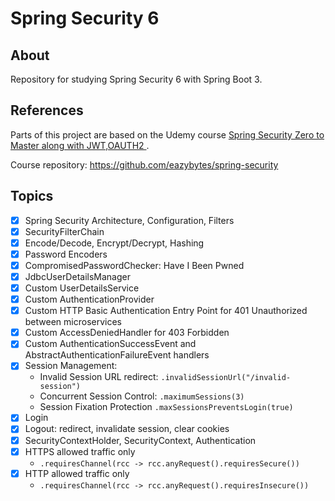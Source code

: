 # Spring Security 6

## About

Repository for studying Spring Security 6 with Spring Boot 3.

## References

Parts of this project are based on the Udemy course [Spring Security Zero to Master along with JWT,OAUTH2
](https://www.udemy.com/course/spring-security-zero-to-master).

Course repository:
https://github.com/eazybytes/spring-security

## Topics

- [x] Spring Security Architecture, Configuration, Filters
- [x] SecurityFilterChain
- [x] Encode/Decode, Encrypt/Decrypt, Hashing
- [x] Password Encoders
- [x] CompromisedPasswordChecker: Have I Been Pwned
- [x] JdbcUserDetailsManager
- [x] Custom UserDetailsService
- [x] Custom AuthenticationProvider
- [x] Custom HTTP Basic Authentication Entry Point for 401 Unauthorized between microservices
- [x] Custom AccessDeniedHandler for 403 Forbidden
- [x] Custom AuthenticationSuccessEvent and AbstractAuthenticationFailureEvent handlers
- [x] Session Management:
  - Invalid Session URL redirect: `.invalidSessionUrl("/invalid-session")`
  - Concurrent Session Control: `.maximumSessions(3)`
  - Session Fixation Protection `.maxSessionsPreventsLogin(true)`
- [x] Login
- [x] Logout: redirect, invalidate session, clear cookies
- [x] SecurityContextHolder, SecurityContext, Authentication
- [x] HTTPS allowed traffic only
  - `.requiresChannel(rcc -> rcc.anyRequest().requiresSecure())`
- [x] HTTP allowed traffic only
  - `.requiresChannel(rcc -> rcc.anyRequest().requiresInsecure())`